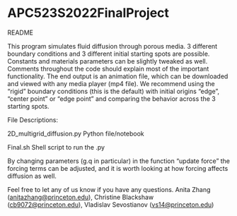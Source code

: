 # APC523S2022FinalProject

README

This program simulates fluid diffusion through porous media. 3 different boundary conditions and 3 different initial starting spots are possible. Constants and materials parameters can be slightly tweaked as well. Comments throughout the code should explain most of the important functionality. The end output is an animation file, which can be downloaded and viewed with any media player (mp4 file). We recommend using the “rigid” boundary conditions (this is the default) with initial origins “edge”, “center point” or “edge point” and comparing the behavior across the 3 starting spots. 

File Descriptions:

2D_multigrid_diffusion.py
Python file/notebook 

Final.sh
Shell script to run the .py 

By changing parameters (g.q in particular) in the function “update force” the forcing terms can be adjusted, and it is worth looking at how forcing affects diffusion as well. 

Feel free to let any of us know if you have any questions.
Anita Zhang (anitazhang@princeton.edu), Christine Blackshaw (cb9072@princeton.edu), Vladislav Sevostianov (vs14@princeton.edu) 
